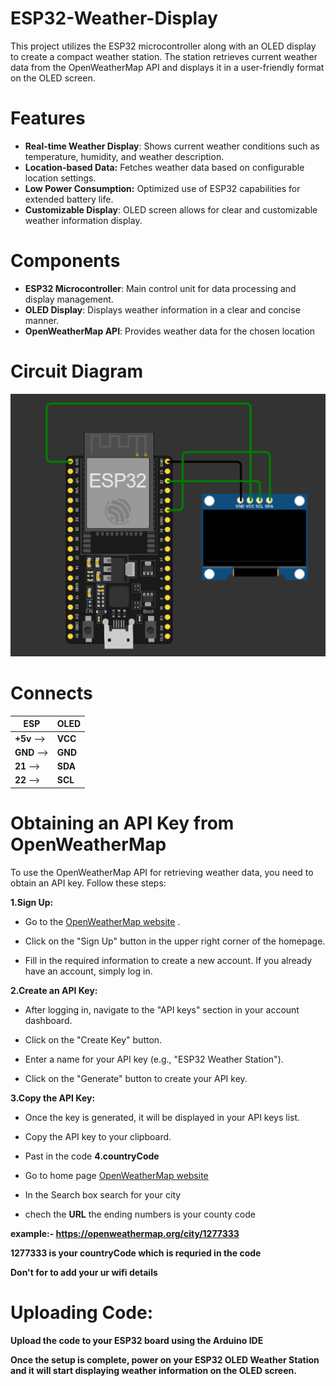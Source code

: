 # ESP32-Weather-Display
This project utilizes the ESP32 microcontroller along with an OLED display to create a compact weather station. The station retrieves current weather data from the OpenWeatherMap API and displays it in a user-friendly format on the OLED screen.

# Features
* **Real-time Weather Display**: Shows current weather conditions such as temperature, humidity, and weather description.
* **Location-based Data:** Fetches weather data based on configurable location settings.
* **Low Power Consumption:** Optimized use of ESP32 capabilities for extended battery life.
* **Customizable Display**: OLED screen allows for clear and customizable weather information display.

# Components
* **ESP32 Microcontroller**: Main control unit for data processing and display management.
* **OLED Display**: Displays weather information in a clear and concise manner.
* **OpenWeatherMap API**: Provides weather data for the chosen location
# Circuit Diagram 
![alt text](image.png)
# Connects
| **ESP** | **OLED** |
|---------|----------|
| **+5v**   -->| **VCC**  |
| **GND** -->| **GND**  |
| **21**  -->| **SDA**  |
| **22**  -->| **SCL**  |

# Obtaining an API Key from OpenWeatherMap
To use the OpenWeatherMap API for retrieving weather data, you need to obtain an API key. Follow these steps:

 **1.Sign Up:**

* Go to the [OpenWeatherMap website](https://openweathermap.org/) .

* Click on the "Sign Up" button in the upper right corner of the homepage.

* Fill in the required information to create a new account. If you already have an account, simply log in.


**2.Create an API Key:**

* After logging in, navigate to the "API keys" section in your account dashboard.

* Click on the "Create Key" button.

* Enter a name for your API key (e.g., "ESP32 Weather Station").

* Click on the "Generate" button to create your API key.

**3.Copy the API Key:**

* Once the key is generated, it will be displayed in your API keys list.

* Copy the API key to your clipboard.
* Past in the code 
**4.countryCode**
* Go to home page [OpenWeatherMap website](https://openweathermap.org/)
* In the Search box search for your city 
* chech the **URL** the ending numbers is your county code 

**example:- https://openweathermap.org/city/1277333**

**1277333 is your countryCode which is requried in the code**

**Don't for to add your ur wifi details**

# Uploading Code:

**Upload the code to your ESP32 board using the Arduino IDE**

**Once the setup is complete, power on your ESP32 OLED Weather Station and it will start displaying weather information on the OLED screen.**




